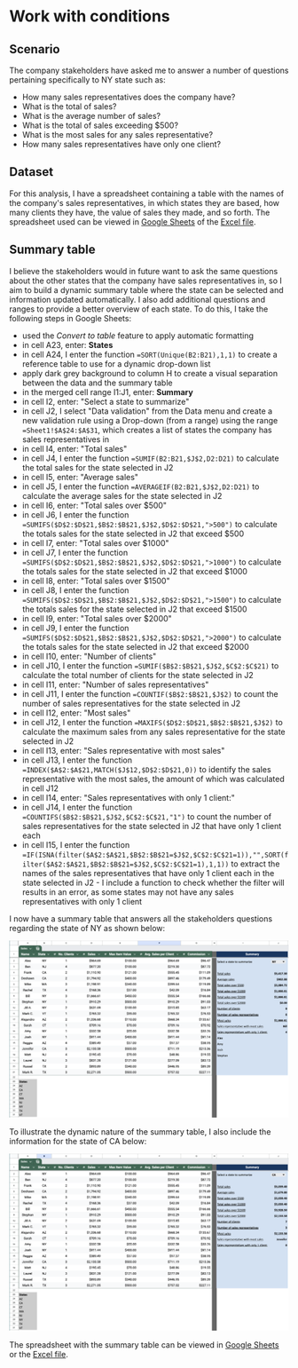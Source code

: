 # Work with conditions

## Scenario

The company stakeholders have asked me to answer a number of questions pertaining specifically to NY state such as:

- How many sales representatives does the company have?
- What is the total of sales?
- What is the average number of sales?
- What is the total of sales exceeding $500?
- What is the most sales for any sales representative?
- How many sales representatives have only one client?

## Dataset

For this analysis, I have a spreadsheet containing a table with the names of the company's sales representatives, in which states they are based, how many clients they have, the value of sales they made, and so forth. The spreadsheet used can be viewed in [Google Sheets](https://docs.google.com/spreadsheets/d/1yp0yytXnxbME4sa-GiK52rJ-zVhvD9qr3xNTienoo5g/edit?usp=drive_link) of the [Excel file](/activities/spreadsheets/c05m04-work-with-conditions/c05m04-work-with-conditions-data.xlsx).

## Summary table

I believe the stakeholders would in future want to ask the same questions about the other states that the company have sales representatives in, so I aim to build a dynamic summary table where the state can be selected and information updated automatically. I also add additional questions and ranges to provide a better overview of each state. To do this, I take the following steps in Google Sheets:

- used the *Convert to table* feature to apply automatic formatting
- in cell A23, enter: **States**
- in cell A24, I enter the function `=SORT(Unique(B2:B21),1,1)` to create a reference table to use for a dynamic drop-down list
- apply dark grey background to column H to create a visual separation between the data and the summary table
- in the merged cell range I1:J1, enter: **Summary**
- in cell I2, enter: "Select a state to summarize"
- in cell J2, I select "Data validation" from the Data menu and create a new validation rule using a Drop-down (from a range) using the range `=Sheet1!$A$24:$A$31`, which creates a list of states the company has sales representatives in
- in cell I4, enter: "Total sales"
- in cell J4, I enter the function `=SUMIF(B2:B21,$J$2,D2:D21)` to calculate the total sales for the state selected in J2
- in cell I5, enter: "Average sales"
- in cell J5, I enter the function `=AVERAGEIF(B2:B21,$J$2,D2:D21)` to calculate the average sales for the state selected in J2
- in cell I6, enter: "Total sales over $500"
- in cell J6, I enter the function `=SUMIFS($D$2:$D$21,$B$2:$B$21,$J$2,$D$2:$D$21,">500")` to calculate the totals sales for the state selected in J2 that exceed $500
- in cell I7, enter: "Total sales over $1000"
- in cell J7, I enter the function `=SUMIFS($D$2:$D$21,$B$2:$B$21,$J$2,$D$2:$D$21,">1000")` to calculate the totals sales for the state selected in J2 that exceed $1000
- in cell I8, enter: "Total sales over $1500"
- in cell J8, I enter the function `=SUMIFS($D$2:$D$21,$B$2:$B$21,$J$2,$D$2:$D$21,">1500")` to calculate the totals sales for the state selected in J2 that exceed $1500
- in cell I9, enter: "Total sales over $2000"
- in cell J9, I enter the function `=SUMIFS($D$2:$D$21,$B$2:$B$21,$J$2,$D$2:$D$21,">2000")` to calculate the totals sales for the state selected in J2 that exceed $2000
- in cell I10, enter: "Number of clients"
- in cell J10, I enter the function `=SUMIF($B$2:$B$21,$J$2,$C$2:$C$21)` to calculate the total number of clients for the state selected in J2
- in cell I11, enter: "Number of sales representatives"
- in cell J11, I enter the function `=COUNTIF($B$2:$B$21,$J$2)` to count the number of sales representatives for the state selected in J2
- in cell I12, enter: "Most sales"
- in cell J12, I enter the function `=MAXIFS($D$2:$D$21,$B$2:$B$21,$J$2)` to calculate the maximum sales from any sales representative for the state selected in J2
- in cell I13, enter: "Sales representative with most sales"
- in cell J13, I enter the function `=INDEX($A$2:$A$21,MATCH($J$12,$D$2:$D$21,0))` to identify the sales representative with the most sales, the amount of which was calculated in cell J12
- in cell I14, enter: "Sales representatives with only 1 client:"
- in cell J14, I enter the function `=COUNTIFS($B$2:$B$21,$J$2,$C$2:$C$21,"1")` to count the number of sales representatives for the state selected in J2 that have only 1 client each
- in cell I15, I enter the function `=IF(ISNA(filter($A$2:$A$21,$B$2:$B$21=$J$2,$C$2:$C$21=1)),"",SORT(filter($A$2:$A$21,$B$2:$B$21=$J$2,$C$2:$C$21=1),1,1))` to extract the names of the sales representatives that have only 1 client each in the state selected in J2 - I include a function to check whether the filter will results in an error, as some states may not have any sales representatives with only 1 client

I now have a summary table that answers all the stakeholders questions regarding the state of NY as shown below:

![Summary table NY](c05m04-summary-ny.png 'Summary table NY')

To illustrate the dynamic nature of the summary table, I also include the information for the state of CA below:

![Summary table CA](c05m04-summary-ca.png 'Summary table CA')

The spreadsheet with the summary table can be viewed in [Google Sheets](https://docs.google.com/spreadsheets/d/1mwT5HkZdKp1kLfVBjjxxdnVa9czs7HZ6Wk3S9l26_uU/edit?usp=sharing) or the [Excel file](/activities/spreadsheets/c05m04-work-with-conditions/c05m04-work-with-conditions-activity.xlsx).
